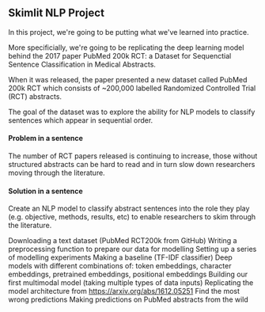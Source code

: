 ## Skimlit NLP Project
In this project, we're going to be putting what we've learned into practice.

More specificially, we're going to be replicating the deep learning model behind the 2017 paper PubMed 200k RCT: a Dataset for Sequenctial Sentence Classification in Medical Abstracts.

When it was released, the paper presented a new dataset called PubMed 200k RCT which consists of ~200,000 labelled Randomized Controlled Trial (RCT) abstracts.

The goal of the dataset was to explore the ability for NLP models to classify sentences which appear in sequential order.

#### Problem in a sentence
The number of RCT papers released is continuing to increase, those without structured abstracts can be hard to read and in turn slow down researchers moving through the literature.

#### Solution in a sentence
Create an NLP model to classify abstract sentences into the role they play (e.g. objective, methods, results, etc) to enable researchers to skim through the literature.

Downloading a text dataset (PubMed RCT200k from GitHub)
Writing a preprocessing function to prepare our data for modelling
Setting up a series of modelling experiments
Making a baseline (TF-IDF classifier)
Deep models with different combinations of: token embeddings, character embeddings, pretrained embeddings, positional embeddings
Building our first multimodal model (taking multiple types of data inputs)
Replicating the model architecture from https://arxiv.org/abs/1612.05251
Find the most wrong predictions
Making predictions on PubMed abstracts from the wild
